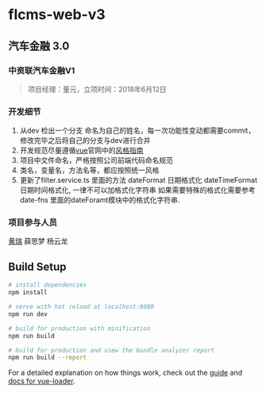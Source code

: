 # flcms-web-v3

## 汽车金融 3.0 
### 中资联汽车金融V1

> 项目经理：董元，立项时间：2018年6月12日

### 开发细节
1. 从dev 检出一个分支 命名为自己的姓名，每一次功能性变动都需要commit，修改完毕之后将自己的分支与dev进行合并
2. 开发规范尽量遵循[vue](https://cn.vuejs.org/)官网中的[风格指南](https://cn.vuejs.org/v2/style-guide/)
3. 项目中文件命名，严格按照公司前端代码命名规范
4. 类名，变量名，方法名等，都应按照统一风格
5. 更新了filter.service.ts 里面的方法 dateFormat 日期格式化 dateTimeFormat 日期时间格式化,
  一律不可以加格式化字符串 如果需要特殊的格式化需要参考 date-fns 里面的dateForamt模块中的格式化字符串.

### 项目参与人员
[黄瑞](hr837@163.com) 薛思梦 杨云龙

## Build Setup

``` bash
# install dependencies
npm install

# serve with hot reload at localhost:8080
npm run dev

# build for production with minification
npm run build

# build for production and view the bundle analyzer report
npm run build --report
```

For a detailed explanation on how things work, check out the [guide](http://vuejs-templates.github.io/webpack/) and [docs for vue-loader](http://vuejs.github.io/vue-loader).
